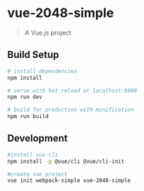 # vue-2048-simple

> A Vue.js project

## Build Setup

``` bash
# install dependencies
npm install

# serve with hot reload at localhost:8080
npm run dev

# build for production with minification
npm run build
```

## Development

```bash
#install vue-cli
npm install -g @vue/cli @vue/cli-init

#create vue project
vue init webpack-simple vue-2048-simple
```


